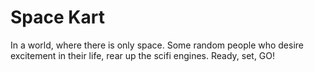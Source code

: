 # Space Kart
In a world, where there is only space. Some random people who desire excitement in their life, rear up the scifi engines. Ready, set, GO!
